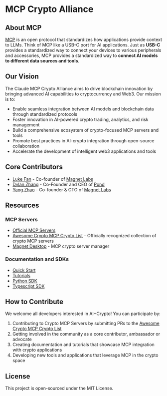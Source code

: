 # MCP Crypto Alliance

## About MCP

[MCP](https://modelcontextprotocol.io/) is an open protocol that standardizes how applications provide context to LLMs. Think of MCP like a USB-C port for AI applications. Just as **USB-C** provides a standardized way to connect your devices to various peripherals and accessories, MCP provides a standardized way to **connect AI models to different data sources and tools**.

## Our Vision

The Claude MCP Crypto Alliance aims to drive blockchain innovation by bringing advanced AI capabilities to cryptocurrency and Web3. Our mission is to:

* Enable seamless integration between AI models and blockchain data through standardized protocols
* Foster innovation in AI-powered crypto trading, analytics, and risk management
* Build a comprehensive ecosystem of crypto-focused MCP servers and tools
* Promote best practices in AI-crypto integration through open-source collaboration
* Accelerate the development of intelligent web3 applications and tools

## Core Contributors

* [Luke Fan](https://x.com/baaadkk) - Co-founder of [Magnet Labs](https://magnetlabs.xyz)
* [Dylan Zhang](https://x.com/ThinksDylan) - Co-Founder and CEO of [Pond](https://cryptopond.xyz/)
* [Yang Zhao](https://github.com/LowEntropyBody) - Co-founder & CTO of [Magnet Labs](https://magnetlabs.xyz)

## Resources

### MCP Servers

* [Official MCP Servers](https://github.com/modelcontextprotocol/servers?tab=readme-ov-file#-resources)
* [Awesome Crypto MCP Crypto List](https://github.com/badkk/awesome-crypto-mcp-servers) - Officially recognized collection of crypto MCP servers
* [Magnet Desktop](https://github.com/magnetai/magnet-desktop) - MCP crypto server manager

### Documentation and SDKs

* [Quick Start](https://modelcontextprotocol.io/quickstart/server)
* [Tutorials](https://modelcontextprotocol.io/tutorials/building-mcp-with-llms)
* [Python SDK](https://github.com/modelcontextprotocol/python-sdk)
* [Typescript SDK](https://github.com/modelcontextprotocol/typescript-sdk)

## How to Contribute

We welcome all developers interested in AI+Crypto! You can participate by:

1. Contributing to Crypto MCP Servers by submitting PRs to the [Awesome Crypto MCP Crypto List](https://github.com/badkk/awesome-crypto-mcp-servers)
2. Getting involved in the community as a core contributor, ambassador or advocate
3. Creating documentation and tutorials that showcase MCP integration with crypto applications
4. Developing new tools and applications that leverage MCP in the crypto space

## License

This project is open-sourced under the MIT License.
